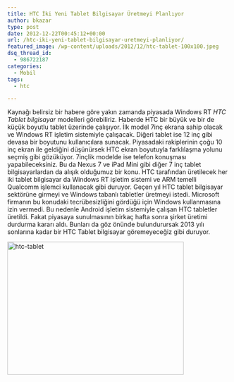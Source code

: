 ```yaml
---
title: HTC İki Yeni Tablet Bilgisayar Üretmeyi Planlıyor
author: bkazar
type: post
date: 2012-12-22T00:45:12+00:00
url: /htc-iki-yeni-tablet-bilgisayar-uretmeyi-planliyor/
featured_image: /wp-content/uploads/2012/12/htc-tablet-100x100.jpeg
dsq_thread_id:
  - 986722187
categories:
  - Mobil
tags:
  - htc

---
```

Kaynağı belirsiz bir habere göre yakın zamanda piyasada Windows RT _HTC Tablet bilgisayar_ modelleri görebiliriz. Haberde HTC bir büyük ve bir de küçük boyutlu tablet üzerinde çalışıyor. İlk model 7inç ekrana sahip olacak ve Windows RT işletim sistemiyle çalışacak. Diğeri tablet ise 12 inç gibi devasa bir boyutunu kullanıcılara sunacak. Piyasadaki rakiplerinin çoğu 10 inç ekran ile geldiğini düşünürsek HTC ekran boyutuyla farklılaşma yolunu seçmiş gibi gözüküyor. 7inçlik modelde ise telefon konuşması yapabileceksiniz. Bu da Nexus 7 ve iPad Mini gibi diğer 7 inç tablet bilgisayarlardan da alışık olduğumuz bir konu. HTC tarafından üretilecek her iki tablet bilgisayar da Windows RT işletim sistemi ve ARM temelli Qualcomm işlemci kullanacak gibi duruyor. Geçen yıl HTC tablet bilgisayar sektörüne girmeyi ve Windows tabanlı tabletler üretmeyi istedi. Microsoft firmanın bu konudaki tecrübesizliğini gördüğü için Windows kullanmasına izin vermedi. Bu nedenle Android işletim sistemiyle çalışan HTC tabletler üretildi. Fakat piyasaya sunulmasının birkaç hafta sonra şirket üretimi durdurma kararı aldı. Bunları da göz önünde bulundurursak 2013 yılı sonlarına kadar bir HTC Tablet bilgisayar göremeyeceğiz gibi duruyor.

<img class="aligncenter size-large wp-image-10043" alt="htc-tablet" src="https://www.murekkep.org/wp-content/uploads/2012/12/htc-tablet-400x302.jpeg" width="400" height="302" srcset="https://www.murekkep.org/wp-content/uploads/2012/12/htc-tablet-400x302.jpeg 400w, https://www.murekkep.org/wp-content/uploads/2012/12/htc-tablet-50x37.jpeg 50w, https://www.murekkep.org/wp-content/uploads/2012/12/htc-tablet-125x94.jpeg 125w, https://www.murekkep.org/wp-content/uploads/2012/12/htc-tablet-264x200.jpeg 264w, https://www.murekkep.org/wp-content/uploads/2012/12/htc-tablet-403x305.jpeg 403w, https://www.murekkep.org/wp-content/uploads/2012/12/htc-tablet.jpeg 1280w" sizes="(max-width: 400px) 100vw, 400px" />
